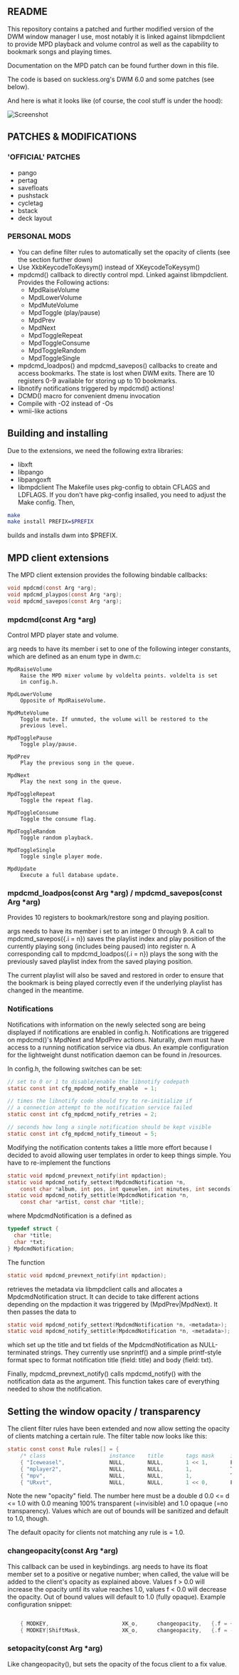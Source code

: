 ## README

This repository contains a patched and further modified version of the
DWM window manager I use, most notably it is linked against libmpdclient
to provide MPD playback and volume control as well as the capability to
bookmark songs and playing times.

Documentation on the MPD patch can be found further down in this file.

The code is based on suckless.org's DWM 6.0 and some patches (see below).

And here is what it looks like (of course, the cool stuff is under the
hood):

![Screenshot](/screenshot.png)

## PATCHES & MODIFICATIONS

### 'OFFICIAL' PATCHES
    
* pango
* pertag
* savefloats
* pushstack
* cycletag
* bstack
* deck layout

### PERSONAL MODS

* You can define filter rules to automatically set the opacity of
clients (see the section further down)
* Use XkbKeycodeToKeysym() instead of XKeycodeToKeysym()
* mpdcmd() callback to directly control mpd. Linked against
libmpdclient. Provides the Following actions:
  * MpdRaiseVolume
  * MpdLowerVolume
  * MpdMuteVolume
  * MpdToggle (play/pause)
  * MpdPrev
  * MpdNext
  * MpdToggleRepeat
  * MpdToggleConsume
  * MpdToggleRandom
  * MpdToggleSingle
* mpdcmd\_loadpos() and mpdcmd\_savepos() callbacks to create and
access bookmarks. The state is lost when DWM exits. There are
10 registers 0-9 available for storing up to 10 bookmarks.
* libnotify notifications triggered by mpdcmd() actions!
* DCMD() macro for convenient dmenu invocation
* Compile with -O2 instead of -Os
* wmii-like actions

## Building and installing

Due to the extensions, we need the following extra libraries:
* libxft
* libpango
* libpangoxft
* libmpdclient
The Makefile uses pkg-config to obtain CFLAGS and LDFLAGS. If you don't
have pkg-config insalled, you need to adjust the Make config. Then,
```sh
make
make install PREFIX=$PREFIX
```
builds and installs dwm into $PREFIX.

## MPD client extensions

The MPD client extension provides the following bindable callbacks:

```C
void mpdcmd(const Arg *arg);
void mpdcmd_playpos(const Arg *arg);
void mpdcmd_savepos(const Arg *arg);
```

### mpdcmd(const Arg \*arg)

Control MPD player state and volume.

arg needs to have its member i set to one of the following integer
constants, which are defined as an enum type in dwm.c:

    MpdRaiseVolume
        Raise the MPD mixer volume by voldelta points. voldelta is set
        in config.h.

    MpdLowerVolume
        Opposite of MpdRaiseVolume.

    MpdMuteVolume
        Toggle mute. If unmuted, the volume will be restored to the
        previous level.

    MpdTogglePause
        Toggle play/pause.

    MpdPrev
        Play the previous song in the queue.

    MpdNext
        Play the next song in the queue.

    MpdToggleRepeat
        Toggle the repeat flag.

    MpdToggleConsume
        Toggle the consume flag.

    MpdToggleRandom
        Toggle random playback.

    MpdToggleSingle
        Toggle single player mode.

    MpdUpdate
        Execute a full database update.

### mpdcmd\_loadpos(const Arg \*arg) / mpdcmd\_savepos(const Arg \*arg)

Provides 10 registers to bookmark/restore song and playing position.

args needs to have its member i set to an integer 0 through 9. A call to
mpdcmd\_savepos({.i = n}) saves the playlist index and play position of
the currently playing song (includes being paused) into register n. A
corresponding call to mpdcmd\_loadpos({.i = n}) plays the song with the
previously saved playlist index from the saved playing position.

The current playlist will also be saved and restored in order to ensure
that the bookmark is being played correctly even if the underlying
playlist has changed in the meantime.

### Notifications

Notifications with information on the newly selected song are being
displayed if notifications are enabled in config.h. Notifications are
triggered on mpdcmd()'s MpdNext and MpdPrev actions. Naturally, dwm must
have access to a running notification service via dbus. An example
configuration for the lightweight dunst notification daemon can be found
in /resources.

In config.h, the following switches can be set:

```C
// set to 0 or 1 to disable/enable the libnotify codepath
static const int cfg_mpdcmd_notify_enable  = 1;

// times the libnotify code should try to re-initialize if
// a connection attempt to the notification service failed
static const int cfg_mpdcmd_notify_retries = 2;

// seconds how long a single notification should be kept visible
static const int cfg_mpdcmd_notify_timeout = 5;
```

Modifying the notification contents takes a little more effort because
I decided to avoid allowing user templates in order to keep things
simple. You have to re-implement the functions

```C
static void mpdcmd_prevnext_notify(int mpdaction);
static void mpdcmd_notify_settext(MpdcmdNotification *n,
    const char *album, int pos, int queuelen, int minutes, int seconds);
static void mpdcmd_notify_settitle(MpdcmdNotification *n,
    const char *artist, const char *title);
```

where MpdcmdNotification is a defined as

```C
typedef struct {
  char *title;
  char *txt;
} MpdcmdNotification;
```

The function

```C
static void mpdcmd_prevnext_notify(int mpdaction);
```

retrieves the metadata via libmpdclient calls and allocates a
MpdcmdNotification struct. It can decide to take different actions
depending on the mpdaction it was triggered by (MpdPrev|MpdNext). It
then passes the data to

```C
static void mpdcmd_notify_settext(MpdcmdNotification *n, <metadata>);
static void mpdcmd_notify_settitle(MpdcmdNotification *n, <metadata>);
```

which set up the title and txt fields of the MpdcmdNotification as
NULL-terminated strings. They currently use snprintf() and a simple
printf-style format spec to format notification title (field: title) and
body (field: txt).

Finally, mpdcmd\_prevnext\_notify() calls mpdcmd\_notify() with the
notification data as the argument. This function takes care of
everything needed to show the notification.

## Setting the window opacity / transparency

The client filter rules have been extended and now allow setting the
opacity of clients matching a certain rule. The filter table now 
looks like this:

```C
static const const Rule rules[] = {
    /* class                    instance    title       tags mask     isfloating   monitor  opacity */
    { "Iceweasel",              NULL,       NULL,       1 << 1,       False,       -1,      1.0 },
    { "mplayer2",               NULL,       NULL,       1,            True,        -1,      1.0 },
    { "mpv",                    NULL,       NULL,       1,            True,        -1,      1.0 },
    { "URxvt",                  NULL,       NULL,       1 << 0,       False,       -1,      0.9 }};
```

Note the new "opacity" field. The number here must be a double d 0.0 <=
d <= 1.0 with 0.0 meaning 100% transparent (=invisible) and 1.0 opaque
(=no transparency). Values which are out of bounds will be sanitized and
default to 1.0, though.

The default opacity for clients not matching any rule is = 1.0.

### changeopacity(const Arg \*arg)

This callback can be used in keybindings. arg needs to have its float
member set to a positive or negative number; when called, the value will
be added to the client's opacity as explained above. Values f > 0.0 will
increase the opacity until its value reaches 1.0, values f < 0.0 will
decrease the opacity. Out of bound values will default to 1.0 (fully
opaque). Example configuration snippet:

```C

    { MODKEY,                       XK_o,      changeopacity,   {.f = +0.05 }},
    { MODKEY|ShiftMask,             XK_o,      changeopacity,   {.f = -0.05 }},
```

### setopacity(const Arg \*arg)

Like changeopacity(), but sets the opacity of the focus client to a fix
value.
